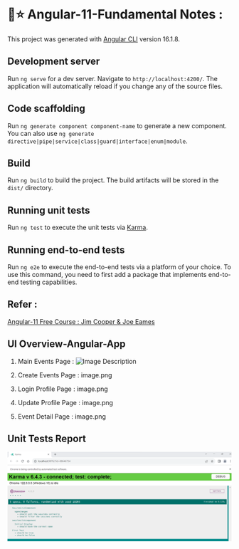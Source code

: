 # 🔶⭐ Angular-11-Fundamental Notes :

This project was generated with [Angular CLI](https://github.com/angular/angular-cli) version 16.1.8.

## Development server

Run `ng serve` for a dev server. Navigate to `http://localhost:4200/`. The application will automatically reload if you change any of the source files.

## Code scaffolding

Run `ng generate component component-name` to generate a new component. You can also use `ng generate directive|pipe|service|class|guard|interface|enum|module`.

## Build

Run `ng build` to build the project. The build artifacts will be stored in the `dist/` directory.

## Running unit tests

Run `ng test` to execute the unit tests via [Karma](https://karma-runner.github.io).

## Running end-to-end tests

Run `ng e2e` to execute the end-to-end tests via a platform of your choice. To use this command, you need to first add a package that implements end-to-end testing capabilities.

## Refer :

[Angular-11 Free Course : Jim Cooper & Joe Eames](https://app.pluralsight.com/library/courses/angular-fundamentals)

## UI Overview-Angular-App

1. Main Events Page :
   <img src="" alt="Image Description">

2. Create Events Page :
   image.png

3. Login Profile Page :
   image.png

4. Update Profile Page :
   image.png

5. Event Detail Page :
   image.png

## Unit Tests Report

<img src="Unit-tests-report.png" alt="Unit tests report">
